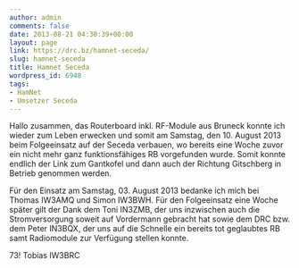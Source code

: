 ```yaml
---
author: admin
comments: false
date: 2013-08-21 04:30:39+00:00
layout: page
link: https://drc.bz/hamnet-seceda/
slug: hamnet-seceda
title: Hamnet Seceda
wordpress_id: 6948
tags:
- HamNet
- Umsetzer Seceda
---
```


Hallo zusammen, 
das Routerboard inkl. RF-Module aus Bruneck konnte ich wieder zum Leben erwecken und somit am Samstag, den 10. August 2013 beim Folgeeinsatz auf der Seceda verbauen, wo bereits eine Woche zuvor ein nicht mehr ganz funktionsfähiges RB vorgefunden wurde. Somit konnte endlich der Link zum Gantkofel und dann auch der Richtung Gitschberg in Betrieb genommen werden.

Für den Einsatz am Samstag, 03. August 2013 bedanke ich mich bei Thomas IW3AMQ und Simon IW3BWH. 
Für den Folgeeinsatz eine Woche später gilt der Dank dem Toni IN3ZMB, der uns inzwischen auch die Stromversorgung soweit auf Vordermann gebracht hat sowie dem DRC bzw. dem Peter IN3BQX, der uns auf die Schnelle ein bereits tot geglaubtes RB samt Radiomodule zur Verfügung stellen konnte. 

73! 
Tobias 
IW3BRC
